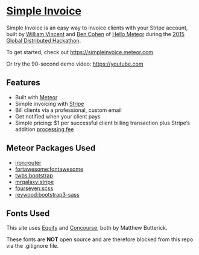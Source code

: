 # [Simple Invoice](https://simpleinvoice.meteor.com)

Simple Invoice is an easy way to invoice clients with your Stripe account, built by [William Vincent](https://github.com/wsvincent) and [Ben Cohen](https://github.com/heliostatic) of [Hello Meteor](http://hellometeor.com/) during the [2015 Global Distributed Hackathon](http://meteor-2015.devpost.com/).

To get started, check out <https://simpleinvoice.meteor.com>

Or try the 90-second demo video: <https://youtube.com>

## Features

* Built with [Meteor](https://www.meteor.com/)
* Simple invoicing with [Stripe](https://stripe.com/)
* Bill clients via a professional, custom email
* Get notified when your client pays
* Simple pricing: $1 per successful client billing transaction plus Stripe’s addition  [processing fee](https://stripe.com/us/pricing)

## Meteor Packages Used
* [iron:router](https://atmospherejs.com/iron/router)
* [fortawesome:fontawesome](https://atmospherejs.com/fortawesome/fontawesome)
* [twbs:bootstrap](https://atmospherejs.com/twbs/bootstrap)
* [mrgalaxy:stripe](https://atmospherejs.com/mrgalaxy/stripe)
* [fourseven:scss](https://atmospherejs.com/fourseven/scss)
* [reywood:bootstrap3-sass](https://atmospherejs.com/reywood/bootstrap3-sass)

## Fonts Used
This site uses [Equity](http://practicaltypography.com/equity.html) and
[Concourse](http://practicaltypography.com/concourse.html), both by Matthew Butterick.

These fonts are **NOT** open source and are therefore blocked from this repo via the .gitignore file.
